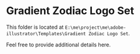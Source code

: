 # Gradient Zodiac Logo Set

This folder is located at `E:\me\project\me\adobe-illustrator\Templates\Gradient Zodiac Logo Set`.

Feel free to provide additional details here.